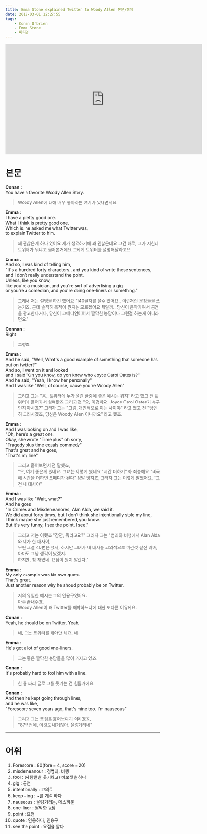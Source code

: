 ```yaml
---
title: Emma Stone explained Twitter to Woody Allen 본문/해석
date: 2018-03-01 12:27:55
tags:
    - Conan O'brien
    - Emma Stone
    - 미티영
---
```


<iframe width="640" height="360" src="https://www.youtube.com/embed/KZY0GLub5fc" frameborder="0" allow="autoplay; encrypted-media" allowfullscreen></iframe>

# 본문
**Conan** :  
You have a favorite Woody Allen Story.  
> Woody Allen에 대해 매우 좋아하는 얘기가 있다면서요  

**Emma** :  
I have a pretty good one.  
What I think is pretty good one.  
Which is, he asked me what Twitter was,  
to explain Twitter to him.  
> 꽤 괜찮은게 하나 있어요
    제가 생각하기에 꽤 괜찮은데요
    그건 바로, 그가 저한테 트위터가 뭐냐고 물어본거에요
    그에게 트위터를 설명해달라고요

**Emma** :  
And so, I was kind of telling him,  
"It's a hundred forty characters.. and you kind of write these sentences,  
and I don't really understand the point.  
Unless, like you know,  
like you're a musician, and you're sort of advertising a gig   
or you're a comedian, and you're doing one-liners or something."  
> 그래서 저는 설명을 하긴 했어요
    "140글자를 쓸수 있어요.. 이런저런 문장들을 쓰는거죠.
    근데 솔직히 목적이 뭔지는 모르겠어요
    뭐랄까..
    당신이 음악가여서 공연을 광고한다거나,
    당신이 코메디언이어서 짤막한 농담이나 그런걸 하는게 아니라면요."
    

**Connan** :  
Right  
> 그렇죠

**Emma** :  
And he said, "Well, What's a good example of something that someone has put on twitter?"  
And so, I went on it and looked  
and I said "Oh you know, do yon know who Joyce Carol Oates is?"  
And he said, "Yeah, I know her personally"  
And I was like "Well, of course, cause you're Woody Allen"  
> 그리고 그는 "음.. 트위터에 누가 올린 글중에 좋은 예시는 뭐지" 라고 했고
    전 트위터에 들어가서 살펴봤죠
    그리고 전 "오, 이것봐요. Joyce Carol Oates가 누구인지 아시죠?"
    그러자 그는 "그럼, 개인적으로 아는 사이야" 라고 했고
    전 "당연히 그러시겠죠, 당신은 Woody Allen 이니까요" 라고 했죠.  

**Emma** :  
And I was looking on and I was like,  
"Oh, here's a great one.  
Okay, she wrote "Time plus" oh sorry,  
"Tragedy plus time equals commedy"  
That's great and he goes,  
"That's my line"  
> 그리고 훝어보면서 전 말헀죠,  
    "오, 여기 좋은게 있네요.
    그녀는 이렇게 썼네요 "시간 더하기" 아 죄송해요
    "비극에 시간을 더하면 코메디가 된다"
    정말 멋지죠, 그러자 그는 이렇게 말했어요. 
    "그건 내 대사야"

**Emma** :  
And I was like "Wait, what?"  
And he goes  
"In Crimes and Misdemeanores, Alan Alda, we said it.  
We did about forty times, but I don't think she intentionally stole my line,  
I think maybe she just remembered, you know.  
But it's very funny, I see the point, I see."  
> 그리고 저는 이랬죠 "잠깐, 뭐라고요?"
    그러자 그는
    "범죄와 비행에서 Alan Alda와 내가 한 대사야,  
    우린 그걸 40번은 했지, 하지만 그녀가 내 대사를 고의적으로 베낀것 같진 않아,
    아마도 그냥 생각이 났곘지.  
    하지만, 참 재밌네. 요점이 뭔지 알겠다."

**Emma** :  
My only example was his own quote.  
That's great.  
Just another reason why he shoud probably be on Twitter.  
> 저의 유일한 예시는 그의 인용구였어요.  
    아주 끝내주죠.  
    Woody Allen이 왜 Twitter를 해야하느냐에 대한 또다른 이유에요.  

**Conan** :  
Yeah, he should be on Twitter, Yeah.  
> 네, 그는 트위터를 해야만 해요, 네.  

**Emma** :  
He's got a lot of good one-liners.  
> 그는 좋은 짤막한 농담들을 많이 가지고 있죠.  

**Conan** :  
It's probably hard to fool him with a line.  
> 한 줄 짜리 글로 그를 웃기는 건 힘들거에요  

**Conan** :  
And then he kept going through lines,  
and he was like,  
"Forescore seven years ago, that's mine too. I'm nauseous"  
> 그리고 그는 트윗을 훑어보다가 이러겠죠,  
    "87년전에, 이것도 내거잖아. 울렁거리네"  

---

# 어휘
1. Forescore : 80(fore = 4, score = 20)
1. misdemeanour : 경범죄, 비행
1. fool : (사람들을 웃기려고) 바보짓을 하다
1. gig : 공연
1. intentionally : 고의로
1. keep ~ing : ~를 계속 하다
1. nauseous : 울렁거리는, 메스꺼운
1. one-liner : 짤막한 농담
1. point : 요점
1. quote : 인용하다, 인용구
1. see the point : 요점을 알다

<!-- more -->